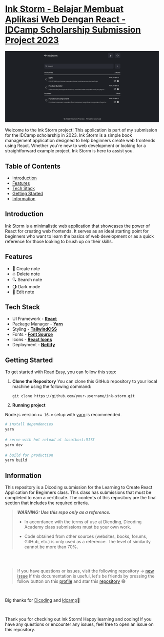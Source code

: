 # [Ink Storm - Belajar Membuat Aplikasi Web Dengan React - IDCamp Scholarship Submission Project 2023](https://www.dicoding.com/academies/403/corridor)

[![Ink Storm Preview](public/ink-storm-preview.png)](https://ink-storm-idcamp.netlify.app/)

Welcome to the Ink Storm project! This application is part of my submission for the IDCamp scholarship in 2023. Ink Storm is a simple book management application designed to help beginners create web frontends using React. Whether you're new to web development or looking for a straightforward example project, Ink Storm is here to assist you.

## Table of Contents

- [Introduction](#introduction)
- [Features](#features)
- [Tech Stack](#tech-stack)
- [Getting Started](#getting-started)
- [Information](#information)

## Introduction

Ink Storm is a minimalistic web application that showcases the power of React for creating web frontends. It serves as an ideal starting point for beginners who want to learn the basics of web development or as a quick reference for those looking to brush up on their skills.

## Features

- 📘️ Create note
- 🔥️ Delete note
- 🔍️ Search note
- 🌖️ Dark mode
- 📝️ Edit note

## Tech Stack

- UI Framework - [**React**](https://reactjs.org/)
- Package Manager - [**Yarn**](https://yarnpkg.com/)
- Styling - [**TailwindCSS**](https://tailwindcss.com/)
- Fonts - [**Font Source**](https://fontsource.org/)
- Icons - [**React Icons**](https://react-icons.github.io/react-icons/)
- Deployment - [**Netlify**](https://www.netlify.com/)

## Getting Started

To get started with Read Easy, you can follow this step:

1. **Clone the Repository** You can clone this GitHub repository to your local machine using the following command:

   ```shell
   git clone https://github.com/your-username/ink-storm.git
   ```

2. **Running project**

Node.js version `>= 16.x` setup with [yarn](https://yarnpkg.com/) is recommended.

```bash
# install dependencies
yarn

# serve with hot reload at localhost:5173
yarn dev

# build for production
yarn build
```

## Information

This repository is a Dicoding submission for the Learning to Create React Application for Beginners class. This class has submissions that must be completed to earn a certificate. The contents of this repository are the final section that includes the required criteria.

> **_WARNING: Use this repo only as a reference._**
>
> - In accordance with the terms of use at Dicoding, Dicoding Academy class submissions must be your own work.
>
> - Code obtained from other sources (websites, books, forums, GitHub, etc.) is only used as a reference. The level of similarity cannot be more than 70%.

<br clear="both">
<br clear="both">

> If you have questions or issues, visit the following repository -> [new issue](https://github.com/rolandowebdev/ink-storm/issues/new)
> If this documentation is useful, let's be friends by pressing the follow button on this [profile](https://github.com/rolandowebdev) and star this [repository](https://github.com/rolandowebdev/ink-storm) 😁️

<br clear="both">

Big thanks for [Dicoding](https://www.dicoding.com/) and [Idcamp](https://idcamp.ioh.co.id/)🙌️

<br clear="both">

Thank you for checking out Ink Storm! Happy learning and coding! If you have any questions or encounter any issues, feel free to open an issue on this repository.
